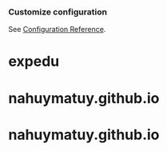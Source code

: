 ### Customize configuration
See [Configuration Reference](https://cli.vuejs.org/config/).
# expedu
# nahuymatuy.github.io
# nahuymatuy.github.io
